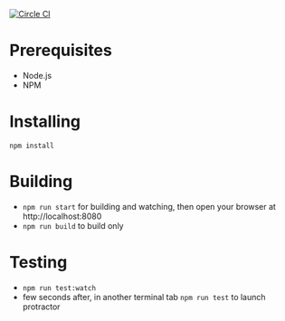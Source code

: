 [![Circle CI](https://circleci.com/gh/GroupEat/groupeat-frontend/tree/staging.svg?style=svg&circle-token=778915449bc9c1f0798ca2e0a53c8fd9c890d3d5)](https://circleci.com/gh/GroupEat/groupeat-frontend/tree/staging)

# Prerequisites

 - Node.js
 - NPM

# Installing

`npm install`

# Building

 - `npm run start` for building and watching, then open your browser at http://localhost:8080
 - `npm run build` to build only

# Testing

 - `npm run test:watch`
 - few seconds after, in another terminal tab `npm run test` to launch protractor
